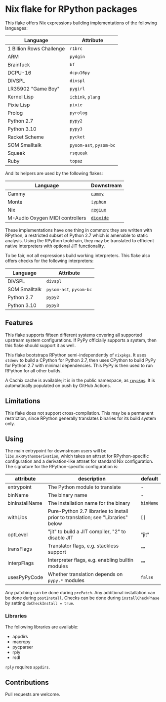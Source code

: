 # Nix flake for RPython packages

This flake offers Nix expressions building implementations of the following
languages:

Language | Attribute
---|---
1 Billion Rows Challenge | `r1brc`
ARM | `pydgin`
Brainfuck | `bf`
DCPU-16 | `dcpu16py`
DIVSPL | `divspl`
LR35902 "Game Boy" | `pygirl`
Kernel Lisp | `icbink`, `plang`
Pixie Lisp | `pixie`
Prolog | `pyrolog`
Python 2.7 | `pypy2`
Python 3.10 | `pypy3`
Racket Scheme | `pycket`
SOM Smalltalk | `pysom-ast`, `pysom-bc`
Squeak | `rsqueak`
Ruby | `topaz`

And its helpers are used by the following flakes:

Language | Downstream
---|---
Cammy | [`cammy`](https://osdn.net/users/corbin/pf/cammy/)
Monte | [`typhon`](https://github.com/monte-language/typhon/)
Nix | [`regiux`](https://osdn.net/users/corbin/pf/regiux/)
M-Audio Oxygen MIDI controllers | [`dioxide`](https://github.com/rpypkgs/dioxide)

These implementations have one thing in common: they are written with RPython,
a restricted subset of Python 2.7 which is amenable to static analysis. Using
the RPython toolchain, they may be translated to efficient native interpreters
with optional JIT functionality.

To be fair, not all expressions build working interpreters. This flake also
offers checks for the following interpreters:

Language | Attribute
---|---
DIVSPL | `divspl`
SOM Smalltalk | `pysom-ast`, `pysom-bc`
Python 2.7 | `pypy2`
Python 3.10 | `pypy3`

## Features

This flake supports fifteen different systems covering all supported upstream
system configurations. If PyPy officially supports a system, then this flake
should support it as well.

This flake bootstraps RPython semi-independently of `nixpkgs`. It uses `stdenv`
to build a CPython for Python 2.7, then uses CPython to build PyPy for Python
2.7 with minimal dependencies. This PyPy is then used to run RPython for all
other builds.

A Cachix cache is available; it is in the public namespace, as
[`rpypkgs`](https://app.cachix.org/cache/rpypkgs). It is automatically
populated on push by GitHub Actions.

## Limitations

This flake does not support cross-compilation. This may be a permanent
restriction, since RPython generally translates binaries for its build system
only.

## Using

The main entrypoint for downstream users will be `libs.mkRPythonDerivation`,
which takes an attrset for RPython-specific configuration and a
derivation-like attrset for standard Nix configuration. The signature for the
RPython-specific configuration is:

attribute | description | default
---|---|---
entrypoint | The Python module to translate | -
binName | The binary name | -
binInstallName | The installation name for the binary | `binName`
withLibs | Pure-Python 2.7 libraries to install prior to translation; see "Libraries" below | `[]`
optLevel | "jit" to build a JIT compiler, "2" to disable JIT | "jit"
transFlags | Translator flags, e.g. stackless support | ""
interpFlags | Interpreter flags, e.g. enabling builtin modules | ""
usesPyPyCode | Whether translation depends on `pypy.*` modules | `false`

Any patching can be done during `prePatch`. Any additional installation can be
done during `postInstall`. Checks can be done during `installCheckPhase` by
setting `doCheckInstall = true`.

### Libraries

The following libraries are available:

* appdirs
* macropy
* pycparser
* rply
* rsdl

`rply` requires `appdirs`.

## Contributions

Pull requests are welcome.
